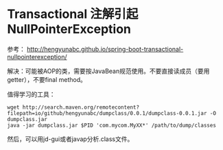 # Transactional 注解引起 NullPointerException
参考： http://hengyunabc.github.io/spring-boot-transactional-nullpointerexception/

解决：可能被AOP的类，需要按JavaBean规范使用。不要直接读成员（要用getter），不要final method。

值得学习的工具：
```shell
wget http://search.maven.org/remotecontent?filepath=io/github/hengyunabc/dumpclass/0.0.1/dumpclass-0.0.1.jar -O dumpclass.jar
java -jar dumpclass.jar $PID 'com.mycom.MyXX*' /path/to/dump/classes
```
然后，可以用jd-gui或者javap分析.class文件。


